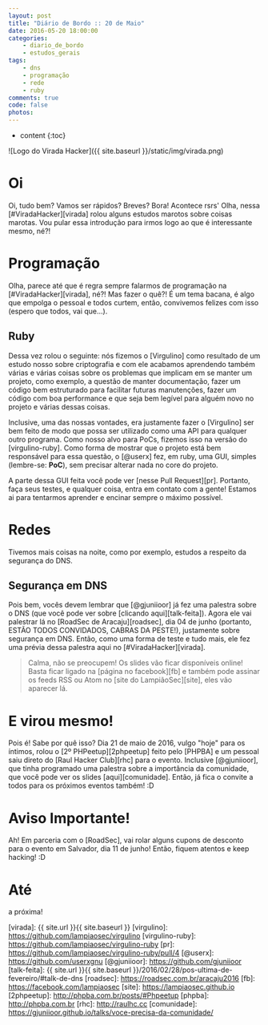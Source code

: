 ```yaml
---
layout: post
title: "Diário de Bordo :: 20 de Maio"
date: 2016-05-20 18:00:00
categories: 
    - diario_de_bordo
    - estudos_gerais
tags:
    - dns
    - programação
    - rede
    - ruby
comments: true
code: false
photos:
---
```


* content
{:toc}

![Logo do Virada Hacker]({{ site.baseurl }}/static/img/virada.png)

# Oi

Oi, tudo bem? Vamos ser rápidos? Breves? Bora! Acontece rsrs' Olha, nessa [#ViradaHacker][virada] rolou alguns estudos marotos sobre coisas marotas. Vou pular essa introdução para irmos logo ao que é interessante mesmo, né?!

# Programação

Olha, parece até que é regra sempre falarmos de programação na [#ViradaHacker][virada], né?! Mas fazer o quê?! É um tema bacana, é algo que empolga o pessoal e todos curtem, então, convivemos felizes com isso (espero que todos, vai que...).

## Ruby

Dessa vez rolou o seguinte: nós fizemos o [Virgulino] como resultado de um estudo nosso sobre criptografia e com ele acabamos aprendendo também várias e várias coisas sobre os problemas que implicam em se manter um projeto, como exemplo, a questão de manter documentação, fazer um código bem estruturado para facilitar futuras manutenções, fazer um código com boa performance e que seja bem legível para alguém novo no projeto e várias dessas coisas.

Inclusive, uma das nossas vontades, era justamente fazer o [Virgulino] ser bem feito de modo que possa ser utilizado como uma API para qualquer outro programa. Como nosso alvo para PoCs, fizemos isso na versão do [virgulino-ruby]. Como forma de mostrar que o projeto está bem responsável para essa questão, o [@userx] fez, em ruby, uma GUI, simples (lembre-se: **PoC**), sem precisar alterar nada no core do projeto.

A parte dessa GUI feita você pode ver [nesse Pull Request][pr]. Portanto, faça seus testes, e qualquer coisa, entra em contato com a gente! Estamos ai para tentarmos aprender e encinar sempre o máximo possível.

# Redes

Tivemos mais coisas na noite, como por exemplo, estudos a respeito da segurança do DNS.

## Segurança em DNS

Pois bem, vocês devem lembrar que [@gjuniioor] já fez uma palestra sobre o DNS (que você pode ver sobre [clicando aqui][talk-feita]). Agora ele vai palestrar lá no [RoadSec de Aracaju][roadsec], dia 04 de junho (portanto, ESTÃO TODOS CONVIDADOS, CABRAS DA PESTE!), justamente sobre segurança em DNS. Então, como uma forma de teste e tudo mais, ele fez uma prévia dessa palestra aqui no [#ViradaHacker][virada].

> Calma, não se preocupem! Os slides vão ficar disponíveis online! Basta ficar ligado na [página no facebook][fb] e também pode assinar os feeds RSS ou Atom no [site do LampiãoSec][site], eles vão aparecer lá.

# E virou mesmo!

Pois é! Sabe por quê isso? Dia 21 de maio de 2016, vulgo "hoje" para os íntimos, rolou o [2º PHPeetup][2phpeetup] feito pelo [PHPBA] e um pessoal saiu direto do [Raul Hacker Club][rhc] para o evento. Inclusive [@gjuniioor], que tinha programado uma palestra sobre a importância da comunidade, que você pode ver os slides [aqui][comunidade]. Então, já fica o convite a todos para os próximos eventos também! :D

# Aviso Importante!

Ah! Em parceria com o [RoadSec], vai rolar alguns cupons de desconto para o evento em Salvador, dia 11 de junho! Então, fiquem atentos e keep hacking! :D

# Até

a próxima!

[virada]: {{ site.url }}{{ site.baseurl }}
[virgulino]: https://github.com/lampiaosec/virgulino
[virgulino-ruby]: https://github.com/lampiaosec/virgulino-ruby
[pr]: https://github.com/lampiaosec/virgulino-ruby/pull/4
[@userx]: https://github.com/userxgnu
[@gjuniioor]: https://github.com/gjuniioor
[talk-feita]: {{ site.url }}{{ site.baseurl }}/2016/02/28/pos-ultima-de-fevereiro/#talk-de-dns
[roadsec]: https://roadsec.com.br/aracaju2016
[fb]: https://facebook.com/lampiaosec
[site]: https://lampiaosec.github.io
[2phpeetup]: http://phpba.com.br/posts/#Phpeetup
[phpba]: http://phpba.com.br
[rhc]: http://raulhc.cc
[comunidade]: https://gjuniioor.github.io/talks/voce-precisa-da-comunidade/

